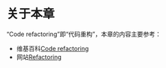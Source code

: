 # 关于本章

“Code refactoring”即“代码重构”，本章的内容主要参考：

- 维基百科[Code refactoring](https://en.wikipedia.org/wiki/Code_refactoring)
- 网站[Refactoring](https://refactoring.com/) 